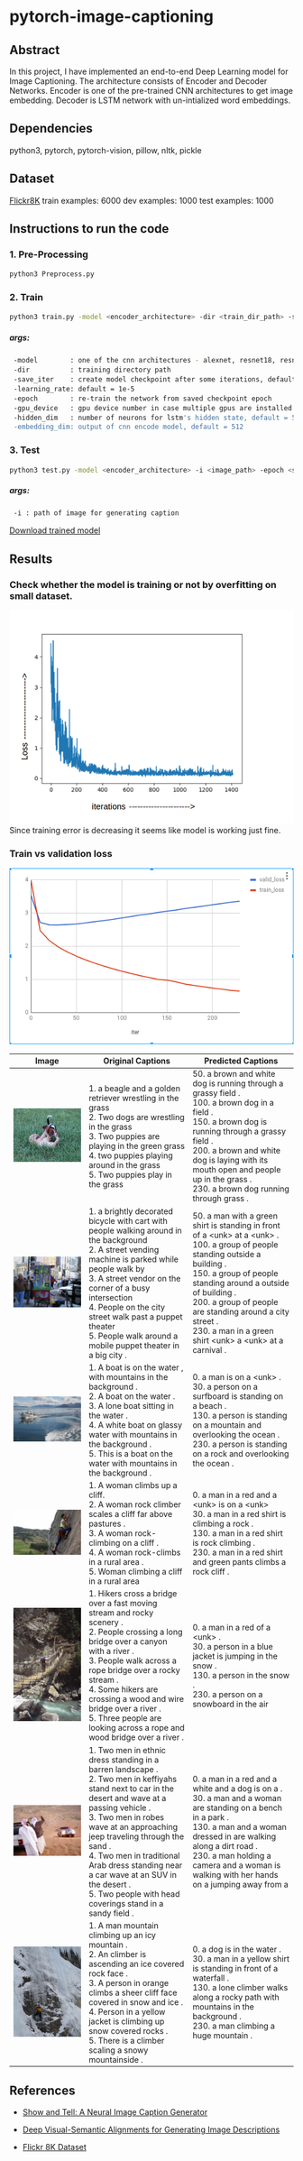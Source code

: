 # pytorch-image-captioning

## Abstract
In this project, I have implemented an end-to-end Deep Learning model for Image Captioning. The architecture consists of Encoder and Decoder Networks. Encoder is one of the pre-trained CNN architectures to get image embedding. Decoder is LSTM network with un-intialized word embeddings.

## Dependencies
python3, pytorch, pytorch-vision, pillow, nltk, pickle

## Dataset
[Flickr8K](http://www.jair.org/papers/paper3994.html)
train examples: 6000
dev examples: 1000
test examples: 1000

## Instructions to run the code

### 1. Pre-Processing
```bash
python3 Preprocess.py
```

### 2. Train 
```bash
python3 train.py -model <encoder_architecture> -dir <train_dir_path> -save_iter <model_checkpoint> -learning_rate <learning_rate> -epoch <re-train_epoch> -gpu_device <gpu_device_number> -hidden_dim <lstm_hidden_state_dim> -embedding_dim <encoder_output>
```
##### args:
```bash
 -model        : one of the cnn architectures - alexnet, resnet18, resnet152, vgg, inception, squeeze, dense
 -dir          : training directory path
 -save_iter    : create model checkpoint after some iterations, default = 10
 -learning_rate: default = 1e-5
 -epoch        : re-train the network from saved checkpoint epoch
 -gpu_device   : gpu device number in case multiple gpus are installed on server
 -hidden_dim   : number of neurons for lstm's hidden state, default = 512
 -embedding_dim: output of cnn encode model, default = 512
```

### 3. Test
```bash
python3 test.py -model <encoder_architecture> -i <image_path> -epoch <saved_model> -gpu_device <gpu_device_number>
```
##### args: 
```bash 
 -i : path of image for generating caption
 ```
 [Download trained model](https://drive.google.com/open?id=1xF8dfIDsz57ZrX7bKApOakyjm1GoelJm)
 
## Results
### Check whether the model is training or not by overfitting on small dataset.
![Screen Shot](train_pic.png)
Since training error is decreasing it seems like model is working just fine.

### Train vs validation loss
[![Screen Shot](train_valid_loss.png)](https://docs.google.com/spreadsheets/d/1VBz6r91D6P_9rybGmbaVNm-P1PM-xcnIWQ0wxQOWFzM/edit?usp=sharing)


Image  |Original Captions|Predicted Captions
----|----|----
![Screen Shot](check/1.jpg)   | 1. a beagle and a golden retriever wrestling in the grass <br> 2. Two dogs are wrestling in the grass <br> 3. Two puppies are playing in the green grass <br> 4. two puppies playing around in the grass <br> 5. Two puppies play in the grass | 50. a brown and white dog is running through a grassy field . <br> 100. a brown dog in a field .  <br> 150. a brown dog is running through a grassy field .  <br> 200. a brown and white dog is laying with its mouth open and people up in the grass . <br> 230. a brown dog running through grass .<br>
![Screen Shot](check/2.jpg)    |  1. a brightly decorated bicycle with cart with people walking around in the background  <br> 2. A street vending machine is parked while people walk by  <br> 3. A street vendor on the corner of a busy intersection  <br> 4. People on the city street walk past a puppet theater  <br> 5. People walk around a mobile puppet theater in a big city . | 50. a man with a green shirt is standing in front of a &lt;unk&gt; at a &lt;unk&gt; . <br> 100.  a group of people standing outside a building . <br> 150. a group of people standing around a outside of building . <br> 200.  a group of people are standing around a city street . <br> 230.  a man in a green shirt &lt;unk&gt; a &lt;unk&gt; at a carnival .  <br>
![Screen Shot](check/3.jpg)    | 1. A boat is on the water , with mountains in the background . <br> 2. A boat on the water .<br> 3. A lone boat sitting in the water . <br> 4. A white boat on glassy water with mountains in the background .<br> 5. This is a boat on the water with mountains in the background .  <br>  | 0. a man is on a &lt;unk&gt; . <br> 30.  a person on a surfboard is standing on a beach . <br> 130. a person is standing on a mountain and overlooking the ocean . <br> 230. a person is standing on a rock and overlooking the ocean .<br>  
![Screen Shot](check/4.jpg)    | 1. A woman climbs up a cliff. <br> 2. A woman rock climber scales a cliff far above pastures .<br> 3. A woman rock-climbing on a cliff . <br> 4. A woman rock-climbs in a rural area .<br> 5. Woman climbing a cliff in a rural area  <br>  | 0. a man in a red and a &lt;unk&gt; is on a &lt;unk&gt;  <br> 30. a man in a red shirt is climbing a rock .<br> 130. a man in a red shirt is rock climbing . <br> 230. a man in a red shirt and green pants climbs a rock cliff .<br>  
![Screen Shot](check/5.jpg)    | 1. Hikers cross a bridge over a fast moving stream and rocky scenery .<br> 2. People crossing a long bridge over a canyon with a river .<br> 3. People walk across a rope bridge over a rocky stream . <br> 4. Some hikers are crossing a wood and wire bridge over a river .<br> 5. Three people are looking across a rope and wood bridge over a river . <br>  | 0. a man in a red of a &lt;unk&gt; . <br> 30. a person in a blue jacket is jumping in the snow .<br> 130. a person in the snow .<br> 230.  a person on a snowboard in the air<br>  
![Screen Shot](check/6.jpg)    |  1. Two men in ethnic dress standing in a barren landscape . <br> 2. Two men in keffiyahs stand next to car in the desert and wave at a passing vehicle .<br> 3. Two men in robes wave at an approaching jeep traveling through the sand . <br> 4. Two men in traditional Arab dress standing near a car wave at an SUV in the desert .<br> 5. Two people with head coverings stand in a sandy field .  <br>  | 0.  a man in a red and a white and a dog is on a <unk> . <br> 30. a man and a woman are standing on a bench in a park .<br> 130. a man and a woman dressed in <unk> are walking along a dirt road . <br> 230. a man holding a camera and a woman is walking with her hands on a jumping away from a <br>  
![Screen Shot](check/10.jpg)    | 1. A man mountain climbing up an icy mountain . <br> 2. An climber is ascending an ice covered rock face .<br> 3. A person in orange climbs a sheer cliff face covered in snow and ice . <br> 4. Person in a yellow jacket is climbing up snow covered rocks .<br> 5. There is a climber scaling a snowy mountainside .  <br>  | 0. a dog is in the water .<br> 30. a man in a yellow shirt is standing in front of a waterfall . <br> 130. a lone climber walks along a rocky path with mountains in the background .  <br> 230.  a man climbing a huge mountain .<br>  


## References
 * [Show and Tell: A Neural Image Caption Generator](https://arxiv.org/abs/1411.4555)

 * [Deep Visual-Semantic Alignments for Generating Image Descriptions](https://cs.stanford.edu/people/karpathy/cvpr2015.pdf)
 
 * [Flickr 8K Dataset](http://www.jair.org/papers/paper3994.html)
